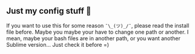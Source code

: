 ## Just my config stuff :beer:

If you want to use this for some reason `¯\_(ツ)_/¯`, please read the install file before. Maybe you maybe your have to change one path or another. I mean, maybe your bash files are in another path, or you want another Sublime version... Just check it before =)
